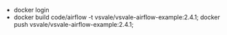 - docker login
- docker build code/airflow -t vsvale/vsvale-airflow-example:2.4.1; docker push vsvale/vsvale-airflow-example:2.4.1;
